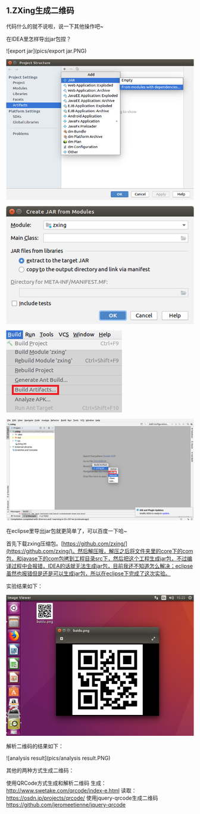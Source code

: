 ## 1.ZXing生成二维码

代码什么的就不说啦，说一下其他操作吧~

在IDEA里怎样导出jar包捏？

![export jar](pics/export jar.PNG)

![jar2](pics/jar2.png)

![jar3](pics/jar3.png)

![jar4](pics/jar6.PNG)

![jar7](pics/jar7.png)

在eclipse里导出jar包就更简单了，可以百度一下哈~

首先下载zxing压缩包。[https://github.com/zxing/](https://github.com/zxing/)。然后解压哦，解压之后将文件夹里的core下的com包，和javase下的com包拷到工程目录src下，然后把这个工程生成jar包，不过编译过程中会报错，IDEA的话就无法生成jar包，目前我还不知道怎么解决；eclipse虽然也报错但是还是可以生成jar包，所以在eclipse下完成了这次实验。

实验结果如下：

![QRcodeTest](pics/QRcodeTest.png)

解析二维码的结果如下：

![analysis result](pics/analysis result.PNG)

其他的两种方式生成二维码：

使用QRCode方式生成和解析二维码
生成：http://www.swetake.com/qrcode/index-e.html
读取：https://osdn.jp/projects/qrcode/
使用jquery-qrcode生成二维码
https://github.com/jeromeetienne/jquery-qrcode
